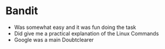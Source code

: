 # Bandit
* Was somewhat easy and it was fun doing the task
* Did give me a practical explanation of the Linux Commands
* Google was a main Doubtclearer
